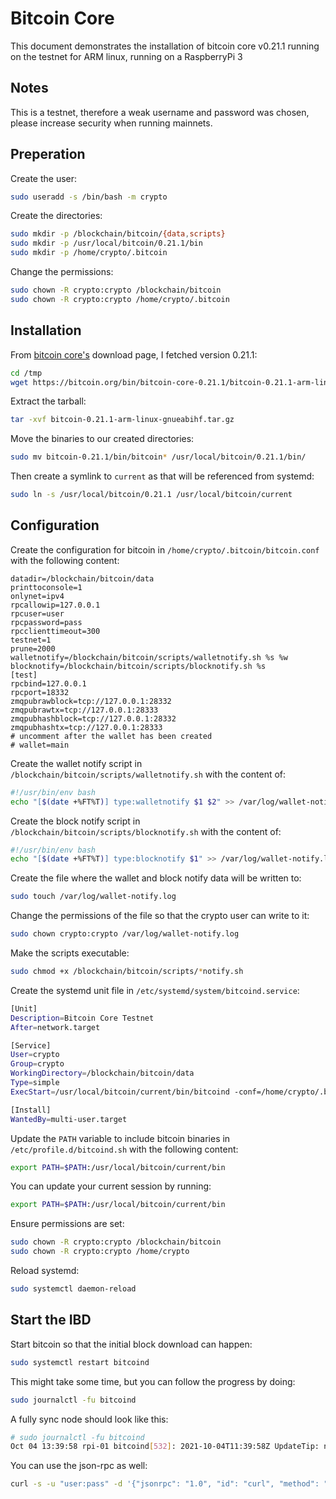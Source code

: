 # Bitcoin Core

This document demonstrates the installation of bitcoin core v0.21.1 running on the testnet for ARM linux, running on a RaspberryPi 3

## Notes

This is a testnet, therefore a weak username and password was chosen, please increase security when running mainnets.

## Preperation

Create the user:

```bash
sudo useradd -s /bin/bash -m crypto
```

Create the directories:

```bash
sudo mkdir -p /blockchain/bitcoin/{data,scripts}
sudo mkdir -p /usr/local/bitcoin/0.21.1/bin
sudo mkdir -p /home/crypto/.bitcoin
```

Change the permissions:

```bash
sudo chown -R crypto:crypto /blockchain/bitcoin
sudo chown -R crypto:crypto /home/crypto/.bitcoin
```

## Installation

From [bitcoin core's](https://bitcoin.org/en/download) download page, I fetched version 0.21.1:

```bash
cd /tmp
wget https://bitcoin.org/bin/bitcoin-core-0.21.1/bitcoin-0.21.1-arm-linux-gnueabihf.tar.gz
```

Extract the tarball:

```bash
tar -xvf bitcoin-0.21.1-arm-linux-gnueabihf.tar.gz
```

Move the binaries to our created directories:

```bash
sudo mv bitcoin-0.21.1/bin/bitcoin* /usr/local/bitcoin/0.21.1/bin/
```

Then create a symlink to `current` as that will be referenced from systemd:

```bash
sudo ln -s /usr/local/bitcoin/0.21.1 /usr/local/bitcoin/current
```

## Configuration

Create the configuration for bitcoin in `/home/crypto/.bitcoin/bitcoin.conf` with the following content:

```
datadir=/blockchain/bitcoin/data
printtoconsole=1
onlynet=ipv4
rpcallowip=127.0.0.1
rpcuser=user
rpcpassword=pass
rpcclienttimeout=300
testnet=1
prune=2000
walletnotify=/blockchain/bitcoin/scripts/walletnotify.sh %s %w
blocknotify=/blockchain/bitcoin/scripts/blocknotify.sh %s
[test]
rpcbind=127.0.0.1
rpcport=18332
zmqpubrawblock=tcp://127.0.0.1:28332
zmqpubrawtx=tcp://127.0.0.1:28333
zmqpubhashblock=tcp://127.0.0.1:28332
zmqpubhashtx=tcp://127.0.0.1:28333
# uncomment after the wallet has been created
# wallet=main
```

Create the wallet notify script in `/blockchain/bitcoin/scripts/walletnotify.sh` with the content of:

```bash
#!/usr/bin/env bash
echo "[$(date +%FT%T)] type:walletnotify $1 $2" >> /var/log/wallet-notify.log
```

Create the block notify script in `/blockchain/bitcoin/scripts/blocknotify.sh` with the content of:

```bash
#!/usr/bin/env bash
echo "[$(date +%FT%T)] type:blocknotify $1" >> /var/log/wallet-notify.log
```

Create the file where the wallet and block notify data will be written to:

```bash
sudo touch /var/log/wallet-notify.log
```

Change the permissions of the file so that the crypto user can write to it:

```bash
sudo chown crypto:crypto /var/log/wallet-notify.log
```

Make the scripts executable:

```bash
sudo chmod +x /blockchain/bitcoin/scripts/*notify.sh
```

Create the systemd unit file in `/etc/systemd/system/bitcoind.service`:

```bash
[Unit]
Description=Bitcoin Core Testnet
After=network.target

[Service]
User=crypto
Group=crypto
WorkingDirectory=/blockchain/bitcoin/data
Type=simple
ExecStart=/usr/local/bitcoin/current/bin/bitcoind -conf=/home/crypto/.bitcoin/bitcoin.conf

[Install]
WantedBy=multi-user.target
```

Update the `PATH` variable to include bitcoin binaries in `/etc/profile.d/bitcoind.sh` with the following content:

```bash
export PATH=$PATH:/usr/local/bitcoin/current/bin
```

You can update your current session by running:

```bash
export PATH=$PATH:/usr/local/bitcoin/current/bin
```

Ensure permissions are set:

```bash
sudo chown -R crypto:crypto /blockchain/bitcoin
sudo chown -R crypto:crypto /home/crypto
```

Reload systemd:

```bash
sudo systemctl daemon-reload
```

## Start the IBD

Start bitcoin so that the initial block download can happen:

```bash
sudo systemctl restart bitcoind
```

This might take some time, but you can follow the progress by doing:

```bash
sudo journalctl -fu bitcoind
```

A fully sync node should look like this:

```bash
# sudo journalctl -fu bitcoind
Oct 04 13:39:58 rpi-01 bitcoind[532]: 2021-10-04T11:39:58Z UpdateTip: new best=000000000000003b06a186bbd79909e1a338196b5cffcee1979d6c4fc90f67a9 height=2097621 version=0x20a00000 log2_work=74.510314 tx=61253790 date='2021-10-04T11:39:54Z' progress=1.000000 cache=0.4MiB(1477txo)
```

You can use the json-rpc as well:

```bash
curl -s -u "user:pass" -d '{"jsonrpc": "1.0", "id": "curl", "method": "getblockchaininfo", "params": []}' -H 'content-type: text/plain;' http://127.0.0.1:18332/  | python3 -m json.tool
```
